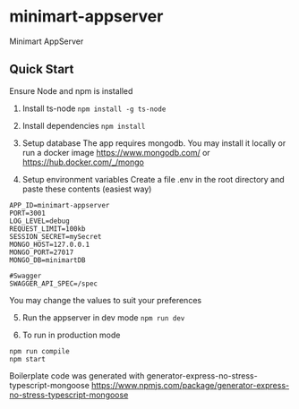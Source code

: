 # minimart-appserver

Minimart AppServer

## Quick Start

Ensure Node and npm is installed 

1. Install ts-node
```npm install -g ts-node```

2. Install dependencies
```npm install```

3. Setup database
The app requires mongodb. You may install it locally or run a docker image
https://www.mongodb.com/
or
https://hub.docker.com/_/mongo

4. Setup environment variables
Create a file .env in the root directory and paste these contents (easiest way)
```
APP_ID=minimart-appserver
PORT=3001
LOG_LEVEL=debug
REQUEST_LIMIT=100kb
SESSION_SECRET=mySecret
MONGO_HOST=127.0.0.1
MONGO_PORT=27017
MONGO_DB=minimartDB

#Swagger
SWAGGER_API_SPEC=/spec
```
You may change the values to suit your preferences

5. Run the appserver in dev mode
``` npm run dev ```

6. To run in production mode
```
npm run compile
npm start
```


Boilerplate code was generated with generator-express-no-stress-typescript-mongoose
https://www.npmjs.com/package/generator-express-no-stress-typescript-mongoose
